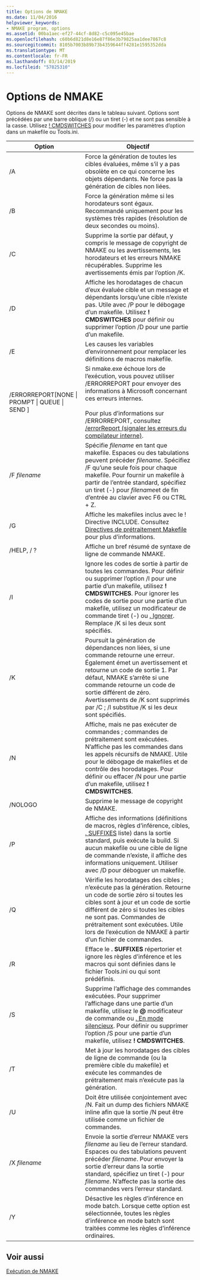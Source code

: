 ```yaml
---
title: Options de NMAKE
ms.date: 11/04/2016
helpviewer_keywords:
- NMAKE program, options
ms.assetid: 00ba1aec-ef27-44cf-8d82-c5c095e45bae
ms.openlocfilehash: c60b6d821d8e16e87f86e3b79825aa1dee7867c8
ms.sourcegitcommit: 8105b7003b89b73b4359644ff4281e1595352dda
ms.translationtype: MT
ms.contentlocale: fr-FR
ms.lasthandoff: 03/14/2019
ms.locfileid: "57825310"
---
```

# <a name="nmake-options"></a>Options de NMAKE

Options de NMAKE sont décrites dans le tableau suivant. Options sont précédées par une barre oblique (/) ou un tiret (-) et ne sont pas sensible à la casse. Utilisez [! CMDSWITCHES](makefile-preprocessing-directives.md) pour modifier les paramètres d’option dans un makefile ou Tools.ini.

|Option|Objectif|
|------------|-------------|
|/A|Force la génération de toutes les cibles évaluées, même s’il y a pas obsolète en ce qui concerne les objets dépendants. Ne force pas la génération de cibles non liées.|
|/B|Force la génération même si les horodateurs sont égaux. Recommandé uniquement pour les systèmes très rapides (résolution de deux secondes ou moins).|
|/C|Supprime la sortie par défaut, y compris le message de copyright de NMAKE ou les avertissements, les horodateurs et les erreurs NMAKE récupérables. Supprime les avertissements émis par l’option /K.|
|/D|Affiche les horodatages de chacun d’eux évaluée cible et un message et dépendants lorsqu’une cible n’existe pas. Utile avec /P pour le débogage d’un makefile. Utilisez **! CMDSWITCHES** pour définir ou supprimer l’option /D pour une partie d’un makefile.|
|/E|Les causes les variables d’environnement pour remplacer les définitions de macros makefile.|
|/ERRORREPORT[NONE &#124; PROMPT &#124; QUEUE &#124; SEND ]|Si nmake.exe échoue lors de l’exécution, vous pouvez utiliser /ERRORREPORT pour envoyer des informations à Microsoft concernant ces erreurs internes.<br /><br /> Pour plus d’informations sur /ERRORREPORT, consultez [/errorReport (signaler les erreurs du compilateur interne)](errorreport-report-internal-compiler-errors.md).|
|/F *filename*|Spécifie *filename* en tant que makefile. Espaces ou des tabulations peuvent précéder *filename*. Spécifiez /F qu’une seule fois pour chaque makefile. Pour fournir un makefile à partir de l’entrée standard, spécifiez un tiret (-) pour *filename*et de fin d’entrée au clavier avec F6 ou CTRL + Z.|
|/G|Affiche les makefiles inclus avec le ! Directive INCLUDE.  Consultez [Directives de prétraitement Makefile](makefile-preprocessing-directives.md) pour plus d’informations.|
|/HELP, / ?|Affiche un bref résumé de syntaxe de ligne de commande NMAKE.|
|/I|Ignore les codes de sortie à partir de toutes les commandes. Pour définir ou supprimer l’option /I pour une partie d’un makefile, utilisez **! CMDSWITCHES**. Pour ignorer les codes de sortie pour une partie d’un makefile, utilisez un modificateur de commande tiret (-) ou [. Ignorer](dot-directives.md). Remplace /K si les deux sont spécifiés.|
|/K|Poursuit la génération de dépendances non liées, si une commande retourne une erreur. Également émet un avertissement et retourne un code de sortie 1. Par défaut, NMAKE s’arrête si une commande retourne un code de sortie différent de zéro. Avertissements de /K sont supprimés par /C ; /I substitue /K si les deux sont spécifiés.|
|/N|Affiche, mais ne pas exécuter de commandes ; commandes de prétraitement sont exécutées. N’affiche pas les commandes dans les appels récursifs de NMAKE. Utile pour le débogage de makefiles et de contrôle des horodatages. Pour définir ou effacer /N pour une partie d’un makefile, utilisez **! CMDSWITCHES**.|
|/NOLOGO|Supprime le message de copyright de NMAKE.|
|/P|Affiche des informations (définitions de macros, règles d’inférence, cibles, [. SUFFIXES](dot-directives.md) liste) dans la sortie standard, puis exécute la build. Si aucun makefile ou une cible de ligne de commande n’existe, il affiche des informations uniquement. Utiliser avec /D pour déboguer un makefile.|
|/Q|Vérifie les horodatages des cibles ; n’exécute pas la génération. Retourne un code de sortie zéro si toutes les cibles sont à jour et un code de sortie différent de zéro si toutes les cibles ne sont pas. Commandes de prétraitement sont exécutées. Utile lors de l’exécution de NMAKE à partir d’un fichier de commandes.|
|/R|Efface le **. SUFFIXES** répertorier et ignore les règles d’inférence et les macros qui sont définies dans le fichier Tools.ini ou qui sont prédéfinis.|
|/S|Supprime l’affichage des commandes exécutées. Pour supprimer l’affichage dans une partie d’un makefile, utilisez le **\@** modificateur de commande ou [. En mode silencieux](dot-directives.md). Pour définir ou supprimer l’option /S pour une partie d’un makefile, utilisez **! CMDSWITCHES**.|
|/T|Met à jour les horodatages des cibles de ligne de commande (ou la première cible du makefile) et exécute les commandes de prétraitement mais n’exécute pas la génération.|
|/U|Doit être utilisée conjointement avec /N. Fait un dump des fichiers NMAKE inline afin que la sortie /N peut être utilisée comme un fichier de commandes.|
|/X *filename*|Envoie la sortie d’erreur NMAKE vers *filename* au lieu de l’erreur standard. Espaces ou des tabulations peuvent précéder *filename*. Pour envoyer la sortie d’erreur dans la sortie standard, spécifiez un tiret (-) pour *filename*. N’affecte pas la sortie des commandes vers l’erreur standard.|
|/Y|Désactive les règles d’inférence en mode batch. Lorsque cette option est sélectionnée, toutes les règles d’inférence en mode batch sont traitées comme les règles d’inférence ordinaires.|

## <a name="see-also"></a>Voir aussi

[Exécution de NMAKE](running-nmake.md)
